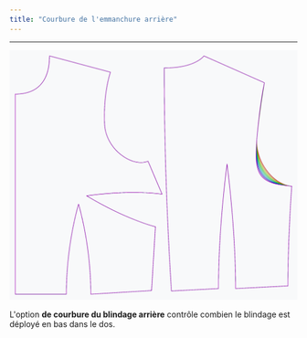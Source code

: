 ```yaml
---
title: "Courbure de l'emmanchure arrière"
---
```


***

![L'effet de l'option courbure du blindage arrière sur le motif](sample.png)

L'option **de courbure du blindage arrière** contrôle combien le blindage est déployé en bas dans le dos.




